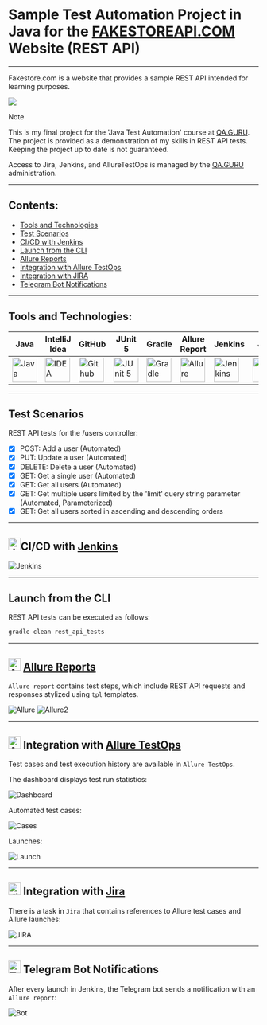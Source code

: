 # Sample Test Automation Project in Java for the [FAKESTOREAPI.COM](https://hflabs.ru/) Website (REST API)

---
Fakestore.com is a website that provides a sample REST API intended for learning purposes.

<a href="hhttps://hflabs.ru/"><img src="./images/logos/fakestore.com.logo.png"/></a>

> [!NOTE]
> This is my final project for the 'Java Test Automation' course at <a href="https://qa.guru">QA.GURU</a>. 
> The project is provided as a demonstration of my skills in REST API tests. 
> Keeping the project up to date is not guaranteed.
> 
> Access to Jira, Jenkins, and AllureTestOps is managed by the <a href="https://qa.guru">QA.GURU</a> administration.

---

## Contents:

- <a href="#tools">Tools and Technologies</a>
- <a href="#scenarios">Test Scenarios</a>
- <a href="#jenkins">CI/CD with Jenkins</a>
- <a href="#cli">Launch from the CLI</a>
- <a href="#allure">Allure Reports</a>
- <a href="#allure-testops">Integration with Allure TestOps</a>
- <a href="#jira">Integration with JIRA</a>
- <a href="#telegram">Telegram Bot Notifications</a>

---

<a id="tools"></a>
## Tools and Technologies:

| Java                                                                                                        | IntelliJ  <br>  Idea | GitHub | JUnit 5                                                                                                              | Gradle | Allure <br> Report | Jenkins | Jira                                                                                                                              | Telegram | Allure <br> TestOps                                                                                                     |
|-------------------------------------------------------------------------------------------------------------|--------------------------------------------------------------------------------------------------------------------------------------------|--------|----------|----------|--------------------|---------|-----------------------------------------------------------------------------------------------------------------------------------|----------|-------------------------------------------------------------------------------------------------------------------------|
| <a href="https://www.java.com/"><img src="./images/logos/Java.svg" width="50" height="50"  alt="Java"/></a> | <a href="https://www.jetbrains.com/idea/"><img src="./images/logos/Idea.svg" width="50" height="50"  alt="IDEA"/></a> | <a href="https://github.com/"><img src="./images/logos/GitHub.svg" width="50" height="50"  alt="Github"/></a> | <a href="https://junit.org/junit5/"><img src="./images/logos/Junit5.svg" width="50" height="50"  alt="JUnit 5"/></a> | <a href="https://gradle.org/"><img src="./images/logos/Gradle.svg" width="50" height="50"  alt="Gradle"/></a> | <a href="https://github.com/allure-framework/allure2"><img src="./images/logos/Allure.svg" width="50" height="50"  alt="Allure"/></a> | <a href="https://www.jenkins.io/"><img src="./images/logos/Jenkins.svg" width="50" height="50"  alt="Jenkins"/></a> | <a href="https://www.atlassian.com/ru/software/jira/"><img src="./images/logos/Jira.svg" width="50" height="50"  alt="Jira"/></a> | <a href="https://telegram.org/"><img src="./images/logos/Telegram.svg" width="50" height="50"  alt="Telegram"/></a> | <a href="https://qameta.io/"><img src="./images/logos/Allure_TO.svg" width="50" height="50"  alt="Allure TestOps"/></a> |

---

<a id="scenarios"></a>
## Test Scenarios

REST API tests for the /users controller:
* [x] POST: Add a user (Automated)
* [x] PUT: Update a user (Automated)
* [x] DELETE: Delete a user (Automated)
* [x] GET: Get a single user (Automated)
* [x] GET: Get all users (Automated)
* [x] GET: Get multiple users limited by the 'limit' query string parameter (Automated, Parameterized)
* [x] GET: Get all users sorted in ascending and descending orders

---

<a id="jenkins"></a>
## <img alt="Jenkins" height="25" src="./images/logos/Jenkins.svg" width="25"/></a><a name="CI/CD with Jenkins"></a>CI/CD with [Jenkins](https://jenkins.autotests.cloud/job/fakestoreapi-com-ivanov-ev/)</a>

<img alt="Jenkins" src="./images/screenshots/Jenkins.png">

---

<a id="cli"></a>
## Launch from the CLI

REST API tests can be executed as follows:
```bash  
gradle clean rest_api_tests
```

---

<a id="allure"></a>
## <img alt="AllureReports" height="25" src="./images/logos/Allure.svg" width="25"/></a> <a name="Allure"></a>[Allure Reports](https://jenkins.autotests.cloud/job/fakestoreapi-com-ivanov-ev/allure/)</a>

`Allure report` contains test steps, which include REST API requests and responses stylized using `tpl` templates.

<img alt="Allure" src="./images/screenshots/AllureReports.png"> 

<img alt="Allure2" src="./images/screenshots/AllureReports2.png">

---



<a id="allure-testops"></a>
## <img alt="Allure" height="25" src="./images/logos/Allure_TO.svg" width="25"/></a> Integration with <a target="_blank" href="https://allure.autotests.cloud/project/4319/dashboards">Allure TestOps</a>

Test cases and test execution history are available in `Allure TestOps`.

The dashboard displays test run statistics:

<img alt="Dashboard" src="./images/screenshots/Dashboard.png">

Automated test cases:

<img alt="Cases" src="./images/screenshots/AutomatedTestCases.png">

Launches:

<img alt="Launch" src="./images/screenshots/Launches.png">

---

<a id="jira"></a>
## <img alt="Jira" height="25" src="./images/logos/Jira.svg" width="25"/></a> Integration with <a target="_blank" href="https://jira.autotests.cloud/browse/HOMEWORK-1292">Jira</a>

There is a task in `Jira` that contains references to Allure test cases and Allure launches:

<img alt="JIRA" src="./images/screenshots/JiraTask.png">

---

<a id="telegram"></a>
## <img alt="Telegram" height="25" src="./images/logos/Telegram.svg" width="25"/></a> Telegram Bot Notifications
After every launch in Jenkins, the Telegram bot sends a notification with an `Allure report`:

<img alt="Bot" src="./images/screenshots/TelegramBot.png"> 

